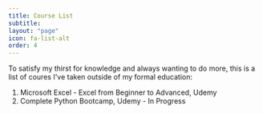 ```yaml
---
title: Course List
subtitle: 
layout: "page"
icon: fa-list-alt
order: 4
---
```


To satisfy my thirst for knowledge and always wanting to do more, this is a list of coures I've taken outside of my formal education:

1. Microsoft Excel - Excel from Beginner to Advanced, Udemy
2. Complete Python Bootcamp, Udemy - In Progress
